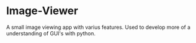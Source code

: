 # Image-Viewer
A small image viewing app with varius features. Used to develop more of a understanding of GUI's with python.
